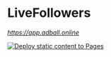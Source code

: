 # LiveFollowers

_https://app.adball.online_


[![Deploy static content to Pages](https://github.com/amaapp333/livefollowers/actions/workflows/static.yml/badge.svg)](https://github.com/amaapp333/livefollowers/actions/workflows/static.yml)
